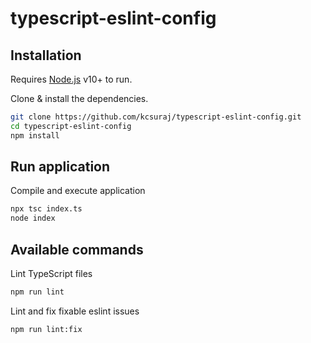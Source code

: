 # typescript-eslint-config

## Installation
Requires [Node.js](https://nodejs.org/) v10+ to run.

Clone & install the dependencies.

```sh
git clone https://github.com/kcsuraj/typescript-eslint-config.git
cd typescript-eslint-config
npm install
```

## Run application
Compile and execute application
```sh
npx tsc index.ts
node index
```

## Available commands

Lint TypeScript files
```sh
npm run lint
```
Lint and fix fixable eslint issues
```sh
npm run lint:fix
```
